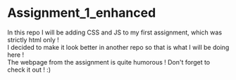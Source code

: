 # Assignment_1_enhanced
     
In this repo I will be adding CSS and JS to my first assignment, which was strictly html only !      
I decided to make it look better in another repo so that is what I will be doing here !      
The webpage from the assignment is quite humorous ! Don't forget to check it out ! :)     
